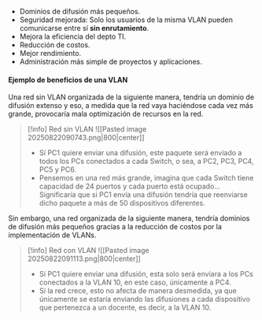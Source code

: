 
- Dominios de difusión más pequeños.
- Seguridad mejorada: Solo los usuarios de la misma VLAN pueden comunicarse entre sí **sin  enrutamiento**.
- Mejora la eficiencia del depto TI.
- Reducción de costos.
- Mejor rendimiento.
- Administración más simple de proyectos y aplicaciones.

#### Ejemplo de beneficios de una VLAN

Una red sin VLAN organizada de la siguiente manera, tendría un dominio de difusión extenso y eso, a medida que la red vaya haciéndose cada vez más grande, provocaría mala optimización de recursos en la red.

> [!info] Red sin VLAN
> ![[Pasted image 20250822090743.png|800|center]]
> - Sí PC1 quiere enviar una difusión, este paquete será enviado a todos los PCs conectados a cada Switch, o sea, a PC2, PC3, PC4, PC5 y PC6.
> - Pensemos en una red más grande, imagina que cada Switch tiene capacidad de 24 puertos y cada puerto está ocupado... Significaría que si PC1 envía una difusión tendría que reenviarse dicho paquete a más de 50 dispositivos diferentes.

Sin embargo, una red organizada de la siguiente manera, tendría dominios de difusión más pequeños gracias a la reducción de costos por la implementación de VLANs.

> [!info] Red con VLAN
> ![[Pasted image 20250822091113.png|800|center]]
> - Sí PC1 quiere enviar una difusión, esta solo será enviara a los PCs conectados a la VLAN 10, en este caso, únicamente a PC4.
> - Sí la red crece, esto no afecta de manera desmedida, ya que únicamente se estaría enviando las difusiones a cada dispositivo que pertenezca a un docente, es decir, a la VLAN 10.
